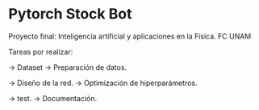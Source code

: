 # Pytorch Stock Bot
Proyecto final:  Inteligencia artificial y aplicaciones en la Física. FC UNAM

Tareas por realizar:

-> Dataset
-> Preparación de datos.

-> Diseño de la red.
-> Optimización de hiperparámetros.

-> test.
-> Documentación.
